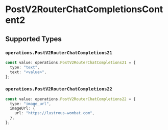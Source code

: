 # PostV2RouterChatCompletionsContent2


## Supported Types

### `operations.PostV2RouterChatCompletions21`

```typescript
const value: operations.PostV2RouterChatCompletions21 = {
  type: "text",
  text: "<value>",
};
```

### `operations.PostV2RouterChatCompletions22`

```typescript
const value: operations.PostV2RouterChatCompletions22 = {
  type: "image_url",
  imageUrl: {
    url: "https://lustrous-wombat.com",
  },
};
```

